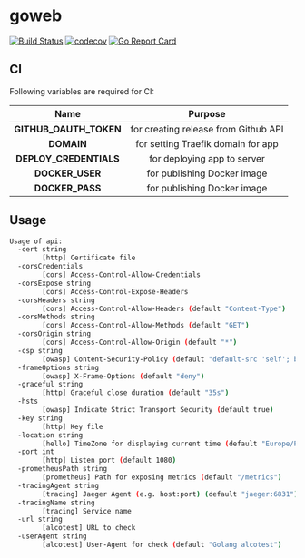 # goweb

[![Build Status](https://travis-ci.org/ViBiOh/goweb.svg?branch=master)](https://travis-ci.org/ViBiOh/goweb)
[![codecov](https://codecov.io/gh/ViBiOh/goweb/branch/master/graph/badge.svg)](https://codecov.io/gh/ViBiOh/goweb)
[![Go Report Card](https://goreportcard.com/badge/github.com/ViBiOh/goweb)](https://goreportcard.com/report/github.com/ViBiOh/goweb)

## CI

Following variables are required for CI:

| Name | Purpose |
|:--:|:--:|
| **GITHUB_OAUTH_TOKEN** | for creating release from  Github API |
| **DOMAIN** | for setting Traefik domain for app |
| **DEPLOY_CREDENTIALS** | for deploying app to server |
| **DOCKER_USER** | for publishing Docker image |
| **DOCKER_PASS** | for publishing Docker image |

## Usage

```bash
Usage of api:
  -cert string
        [http] Certificate file
  -corsCredentials
        [cors] Access-Control-Allow-Credentials
  -corsExpose string
        [cors] Access-Control-Expose-Headers
  -corsHeaders string
        [cors] Access-Control-Allow-Headers (default "Content-Type")
  -corsMethods string
        [cors] Access-Control-Allow-Methods (default "GET")
  -corsOrigin string
        [cors] Access-Control-Allow-Origin (default "*")
  -csp string
        [owasp] Content-Security-Policy (default "default-src 'self'; base-uri 'self'")
  -frameOptions string
        [owasp] X-Frame-Options (default "deny")
  -graceful string
        [http] Graceful close duration (default "35s")
  -hsts
        [owasp] Indicate Strict Transport Security (default true)
  -key string
        [http] Key file
  -location string
        [hello] TimeZone for displaying current time (default "Europe/Paris")
  -port int
        [http] Listen port (default 1080)
  -prometheusPath string
        [prometheus] Path for exposing metrics (default "/metrics")
  -tracingAgent string
        [tracing] Jaeger Agent (e.g. host:port) (default "jaeger:6831")
  -tracingName string
        [tracing] Service name
  -url string
        [alcotest] URL to check
  -userAgent string
        [alcotest] User-Agent for check (default "Golang alcotest")
```
